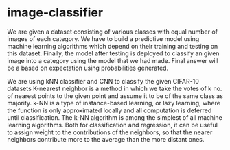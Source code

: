 # image-classifier
We are given a dataset consisting of various classes with equal number of images of each category. We have to build a predictive model using machine learning algorithms which depend on their training and testing on this dataset. Finally, the model after testing is deployed to classify an given image into a category using the model that we had made. Final answer will be a based on expectation using probabilities generated.

We are using kNN classifier and CNN to classify the given CIFAR-10 datasets 
K-nearest neighbor is a method in which we take the votes of k no. of nearest points to the given point and assume it to be of the same class as majority. k-NN is a type of instance-based learning, or lazy learning, where the function is only approximated locally and all computation is deferred until classification. The k-NN algorithm is among the simplest of all machine learning algorithms.
Both for classification and regression, it can be useful to assign weight to the contributions of the neighbors, so that the nearer neighbors contribute more to the average than the more distant ones.

